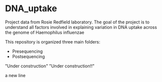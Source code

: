 # DNA_uptake
Project data from Rosie Redfield laboratory. The goal of the project is to understand all factors involved in explaining variation in DNA uptake across the genome of Haemophilus influenzae

This repository is organized three main folders:

* Presequencing 
* Postsequencing

"Under construction" 
"Under construction!!" 

a new line
